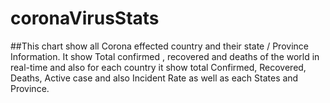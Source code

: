 # coronaVirusStats


##This chart show all Corona effected country and their state / Province Information. It show Total confirmed , recovered and deaths of the world in real-time and also for each country it show total Confirmed, Recovered, Deaths, Active case and also Incident Rate as well as each States and Province.
